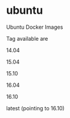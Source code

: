# ubuntu
Ubuntu Docker Images

Tag available are 

14.04

15.04

15.10

16.04

16.10

latest (pointing to 16.10)
